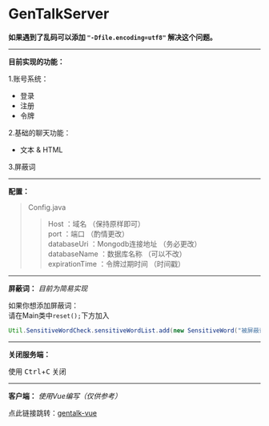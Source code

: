 # GenTalkServer

**如果遇到了乱码可以添加 ```"-Dfile.encoding=utf8"``` 解决这个问题。**

***

**目前实现的功能：**  

1.账号系统：
 - 登录
 - 注册
 - 令牌

2.基础的聊天功能：
 - 文本 & HTML

3.屏蔽词

***

**配置：**

>Config.java
> >Host ：域名 （保持原样即可）  
> >port ：端口 （酌情更改）  
> >databaseUri ：Mongodb连接地址 （务必更改）  
> >databaseName ：数据库名称 （可以不改）  
> >expirationTime ：令牌过期时间 （时间戳）  

***

**屏蔽词：** *目前为简易实现*  

如果你想添加屏蔽词：  
请在Main类中```reset();```下方加入  
```java
Util.SensitiveWordCheck.sensitiveWordList.add(new SensitiveWord("被屏蔽词", "替换词"));
```

***

**关闭服务端：**  

使用 <kbd>Ctrl</kbd>+<kbd>C</kbd> 关闭

***

**客户端：** *使用Vue编写（仅供参考）*

点此链接跳转：[gentalk-vue](https://github.com/YaeMonilc/gentalk-vue/)